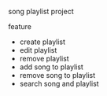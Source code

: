 song playlist project

feature 
- create playlist
- edit playlist
- remove playlist
- add song to playlist
- remove song to playlist
- search song and playlist

